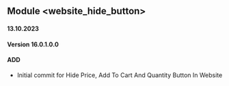## Module <website_hide_button>

####  13.10.2023
#### Version 16.0.1.0.0
#### ADD

- Initial commit for Hide Price, Add To Cart And Quantity Button In Website
